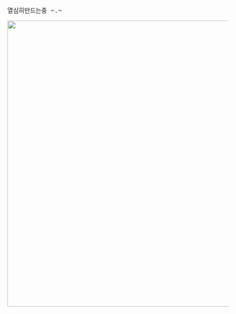 
<pre>열심히만드는중 ~.~</pre>

<img src="https://github.com/user-attachments/assets/052f29a1-0932-4c5e-a698-a15c51d702e5"  width="650"/>
